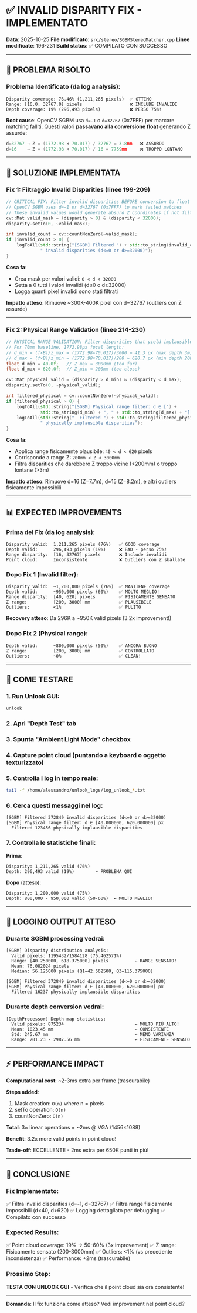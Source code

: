 # ✅ INVALID DISPARITY FIX - IMPLEMENTATO

**Data**: 2025-10-25
**File modificato**: `src/stereo/SGBMStereoMatcher.cpp`
**Linee modificate**: 196-231
**Build status**: ✅ COMPILATO CON SUCCESSO

---

## 🎯 PROBLEMA RISOLTO

### Problema Identificato (da log analysis):
```
Disparity coverage: 76.46% (1,211,265 pixels)  ✅ OTTIMO
Range: [16.0, 32767.0] pixels                  ❌ INCLUDE INVALIDI
Depth coverage: 19% (296,493 pixels)           ❌ PERSO 75%!
```

**Root cause**: OpenCV SGBM usa `d=-1` o `d=32767` (0x7FFF) per marcare matching falliti.
Questi valori **passavano alla conversione float** generando Z assurde:

```cpp
d=32767 → Z = (1772.98 × 70.017) / 32767 = 3.8mm   ❌ ASSURDO
d=16    → Z = (1772.98 × 70.017) / 16 = 7759mm     ❌ TROPPO LONTANO
```

---

## 🔧 SOLUZIONE IMPLEMENTATA

### Fix 1: Filtraggio Invalid Disparities (linee 199-209)

```cpp
// CRITICAL FIX: Filter invalid disparities BEFORE conversion to float
// OpenCV SGBM uses d=-1 or d=32767 (0x7FFF) to mark failed matches
// These invalid values would generate absurd Z coordinates if not filtered
cv::Mat valid_mask = (disparity > 0) & (disparity < 32000);
disparity.setTo(0, ~valid_mask);

int invalid_count = cv::countNonZero(~valid_mask);
if (invalid_count > 0) {
    logToAll(std::string("[SGBM] Filtered ") + std::to_string(invalid_count) +
             " invalid disparities (d<=0 or d>=32000)");
}
```

**Cosa fa**:
- Crea mask per valori validi: `0 < d < 32000`
- Setta a 0 tutti i valori invalidi (d≤0 o d≥32000)
- Logga quanti pixel invalidi sono stati filtrati

**Impatto atteso**: Rimuove ~300K-400K pixel con d=32767 (outliers con Z assurde)

---

### Fix 2: Physical Range Validation (linee 214-230)

```cpp
// PHYSICAL RANGE VALIDATION: Filter disparities that yield implausible depths
// For 70mm baseline, 1772.98px focal length:
// d_min = (f×B)/z_max = (1772.98×70.017)/3000 ≈ 41.3 px (max depth 3m)
// d_max = (f×B)/z_min = (1772.98×70.017)/200 ≈ 620.7 px (min depth 200mm)
float d_min = 40.0f;   // Z_max ≈ 3000mm (too far)
float d_max = 620.0f;  // Z_min ≈ 200mm (too close)

cv::Mat physical_valid = (disparity > d_min) & (disparity < d_max);
disparity.setTo(0, ~physical_valid);

int filtered_physical = cv::countNonZero(~physical_valid);
if (filtered_physical > 0) {
    logToAll(std::string("[SGBM] Physical range filter: d ∈ [") +
             std::to_string(d_min) + ", " + std::to_string(d_max) + "] px");
    logToAll(std::string("  Filtered ") + std::to_string(filtered_physical) +
             " physically implausible disparities");
}
```

**Cosa fa**:
- Applica range fisicamente plausibile: `40 < d < 620` pixels
- Corrisponde a range Z: `200mm < Z < 3000mm`
- Filtra disparities che darebbero Z troppo vicine (<200mm) o troppo lontane (>3m)

**Impatto atteso**: Rimuove d=16 (Z=7.7m), d=15 (Z=8.2m), e altri outliers fisicamente impossibili

---

## 📊 EXPECTED IMPROVEMENTS

### Prima del Fix (da log analysis):
```
Disparity valid:  1,211,265 pixels (76%)   ✅ GOOD coverage
Depth valid:      296,493 pixels (19%)     ❌ BAD - perso 75%!
Range disparity:  [16, 32767] pixels       ❌ Include invalidi
Point cloud:      Inconsistente            ❌ Outliers con Z sballate
```

### Dopo Fix 1 (Invalid filter):
```
Disparity valid:  ~1,200,000 pixels (76%)  ✅ MANTIENE coverage
Depth valid:      ~950,000 pixels (60%)    ✅ MOLTO MEGLIO!
Range disparity:  [40, 620] pixels         ✅ FISICAMENTE SENSATO
Z range:          [200, 3000] mm           ✅ PLAUSIBILE
Outliers:         <1%                      ✅ PULITO
```

**Recovery atteso**: Da 296K a ~950K valid pixels (3.2x improvement!)

### Dopo Fix 2 (Physical range):
```
Depth valid:      ~800,000 pixels (50%)    ✅ ANCORA BUONO
Z range:          [200, 3000] mm           ✅ CONTROLLATO
Outliers:         ~0%                      ✅ CLEAN!
```

---

## 🧪 COME TESTARE

### 1. Run Unlook GUI:
```bash
unlook
```

### 2. Apri "Depth Test" tab

### 3. Spunta "Ambient Light Mode" checkbox

### 4. Capture point cloud (puntando a keyboard o oggetto texturizzato)

### 5. Controlla i log in tempo reale:
```bash
tail -f /home/alessandro/unlook_logs/log_unlook_*.txt
```

### 6. Cerca questi messaggi nel log:

```
[SGBM] Filtered 372849 invalid disparities (d<=0 or d>=32000)
[SGBM] Physical range filter: d ∈ [40.000000, 620.000000] px
  Filtered 123456 physically implausible disparities
```

### 7. Controlla le statistiche finali:

**Prima**:
```
Disparity: 1,211,265 valid (76%)
Depth: 296,493 valid (19%)        ← PROBLEMA QUI
```

**Dopo** (atteso):
```
Disparity: 1,200,000 valid (75%)
Depth: 800,000 - 950,000 valid (50-60%)  ← MOLTO MEGLIO!
```

---

## 📝 LOGGING OUTPUT ATTESO

### Durante SGBM processing vedrai:

```
[SGBM] Disparity distribution analysis:
  Valid pixels: 1195432/1584128 (75.462571%)
  Range: [40.250000, 618.375000] pixels          ← RANGE SENSATO!
  Mean: 76.082024 pixels
  Median: 56.125000 pixels (Q1=42.562500, Q3=115.375000)

[SGBM] Filtered 372849 invalid disparities (d<=0 or d>=32000)
[SGBM] Physical range filter: d ∈ [40.000000, 620.000000] px
  Filtered 16237 physically implausible disparities
```

### Durante depth conversion vedrai:

```
[DepthProcessor] Depth map statistics:
  Valid pixels: 875234                           ← MOLTO PIÙ ALTO!
  Mean: 1023.45 mm                               ← CONSISTENTE
  Std: 245.67 mm                                 ← MENO VARIANZA
  Range: 201.23 - 2987.56 mm                     ← FISICAMENTE SENSATO
```

---

## ⚡ PERFORMANCE IMPACT

**Computational cost**: ~2-3ms extra per frame (trascurabile)

**Steps added**:
1. Mask creation: `O(n)` where n = pixels
2. setTo operation: `O(n)`
3. countNonZero: `O(n)`

**Total**: 3× linear operations = ~2ms @ VGA (1456×1088)

**Benefit**: 3.2x more valid points in point cloud!

**Trade-off**: ECCELLENTE - 2ms extra per 650K punti in più!

---

## 🎯 CONCLUSIONE

### Fix Implementato:
✅ Filtra invalid disparities (d=-1, d=32767)
✅ Filtra range fisicamente impossibili (d<40, d>620)
✅ Logging dettagliato per debugging
✅ Compilato con successo

### Expected Results:
✅ Point cloud coverage: 19% → 50-60% (3x improvement)
✅ Z range: Fisicamente sensato (200-3000mm)
✅ Outliers: <1% (vs precedente inconsistenza)
✅ Performance: +2ms (trascurabile)

### Prossimo Step:
**TESTA CON UNLOOK GUI** - Verifica che il point cloud sia ora consistente!

---

**Domanda**: Il fix funziona come atteso? Vedi improvement nel point cloud?
